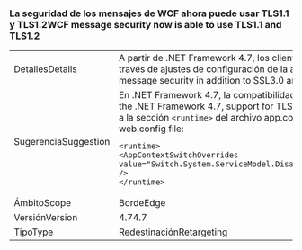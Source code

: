 ### <a name="wcf-message-security-now-is-able-to-use-tls11-and-tls12"></a><span data-ttu-id="075fa-101">La seguridad de los mensajes de WCF ahora puede usar TLS1.1 y TLS1.2</span><span class="sxs-lookup"><span data-stu-id="075fa-101">WCF message security now is able to use TLS1.1 and TLS1.2</span></span>

|   |   |
|---|---|
|<span data-ttu-id="075fa-102">Detalles</span><span class="sxs-lookup"><span data-stu-id="075fa-102">Details</span></span>|<span data-ttu-id="075fa-103">A partir de .NET Framework 4.7, los clientes pueden configurar TLS1.1 o TLS1.2 en la seguridad de los mensajes de WCF además de SSL3.0 y TLS1.0 a través de ajustes de configuración de la aplicación.</span><span class="sxs-lookup"><span data-stu-id="075fa-103">Starting in the .NET Framework 4.7, customers can configure either TLS1.1 or TLS1.2 in WCF message security in addition to SSL3.0 and TLS1.0 through application configuration settings.</span></span>|
|<span data-ttu-id="075fa-104">Sugerencia</span><span class="sxs-lookup"><span data-stu-id="075fa-104">Suggestion</span></span>|<span data-ttu-id="075fa-105">En .NET Framework 4.7, la compatibilidad con TLS1.1 y TLS1.2 en la seguridad de los mensajes de WCF está deshabilitada de forma predeterminada.</span><span class="sxs-lookup"><span data-stu-id="075fa-105">In the .NET Framework 4.7, support for TLS1.1 and TLS1.2 in WCF message security is disabled by default.</span></span> <span data-ttu-id="075fa-106">Se puede habilitar si se agrega la línea siguiente a la sección <code>&lt;runtime&gt;</code> del archivo app.config o web.config:</span><span class="sxs-lookup"><span data-stu-id="075fa-106">You can enable it by adding the following line to the <code>&lt;runtime&gt;</code> section of the app.config or web.config file:</span></span><pre><code class="lang-xml">&lt;runtime&gt;&#13;&#10;&lt;AppContextSwitchOverrides value=&quot;Switch.System.ServiceModel.DisableUsingServicePointManagerSecurityProtocols=false;Switch.System.Net.DontEnableSchUseStrongCrypto=false&quot; /&gt;&#13;&#10;&lt;/runtime&gt;&#13;&#10;</code></pre>|
|<span data-ttu-id="075fa-107">Ámbito</span><span class="sxs-lookup"><span data-stu-id="075fa-107">Scope</span></span>|<span data-ttu-id="075fa-108">Borde</span><span class="sxs-lookup"><span data-stu-id="075fa-108">Edge</span></span>|
|<span data-ttu-id="075fa-109">Versión</span><span class="sxs-lookup"><span data-stu-id="075fa-109">Version</span></span>|<span data-ttu-id="075fa-110">4.7</span><span class="sxs-lookup"><span data-stu-id="075fa-110">4.7</span></span>|
|<span data-ttu-id="075fa-111">Tipo</span><span class="sxs-lookup"><span data-stu-id="075fa-111">Type</span></span>|<span data-ttu-id="075fa-112">Redestinación</span><span class="sxs-lookup"><span data-stu-id="075fa-112">Retargeting</span></span>|


